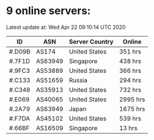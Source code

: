 # 9 online servers:

Latest update at: Wed Apr 22 09:10:14 UTC 2020

| ID | ASN | Server Country | Online |
| -- | --- | -------------- | ------ |
| #.D09B | AS174 | United States | 351 hrs |
| #.7F1D | AS63949 | Singapore | 438 hrs |
| #.9FC3 | AS53889 | United States | 366 hrs |
| #.C133 | AS51659 | Russia | 294 hrs |
| #.C348 | AS35913 | United States | 732 hrs |
| #.E069 | AS40065 | United States | 2995 hrs |
| #.2A79 | AS63949 | Japan | 1675 hrs |
| #.F7DA | AS45102 | United States | 539 hrs |
| #.66BF | AS16509 | Singapore | 13 hrs |

